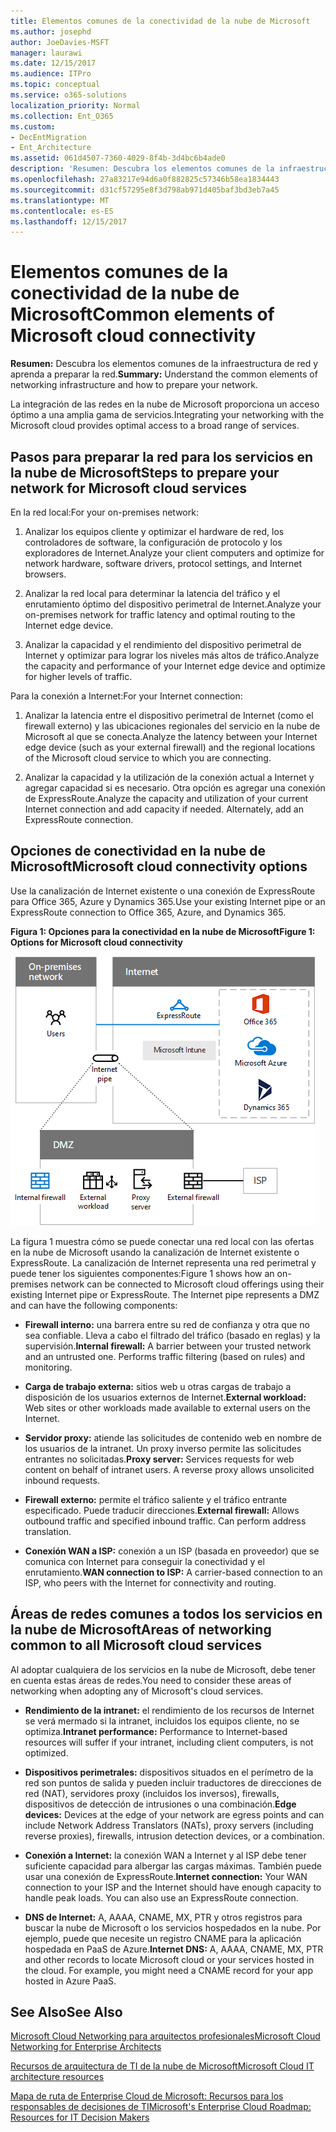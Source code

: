 ```yaml
---
title: Elementos comunes de la conectividad de la nube de Microsoft
ms.author: josephd
author: JoeDavies-MSFT
manager: laurawi
ms.date: 12/15/2017
ms.audience: ITPro
ms.topic: conceptual
ms.service: o365-solutions
localization_priority: Normal
ms.collection: Ent_O365
ms.custom:
- DecEntMigration
- Ent_Architecture
ms.assetid: 061d4507-7360-4029-8f4b-3d4bc6b4ade0
description: 'Resumen: Descubra los elementos comunes de la infraestructura de red y aprenda a preparar la red.'
ms.openlocfilehash: 27a83217e94d6a0f882825c57346b58ea1834443
ms.sourcegitcommit: d31cf57295e8f3d798ab971d405baf3bd3eb7a45
ms.translationtype: MT
ms.contentlocale: es-ES
ms.lasthandoff: 12/15/2017
---
```

# <a name="common-elements-of-microsoft-cloud-connectivity"></a><span data-ttu-id="02ad4-103">Elementos comunes de la conectividad de la nube de Microsoft</span><span class="sxs-lookup"><span data-stu-id="02ad4-103">Common elements of Microsoft cloud connectivity</span></span>

 <span data-ttu-id="02ad4-104">**Resumen:** Descubra los elementos comunes de la infraestructura de red y aprenda a preparar la red.</span><span class="sxs-lookup"><span data-stu-id="02ad4-104">**Summary:** Understand the common elements of networking infrastructure and how to prepare your network.</span></span>
  
<span data-ttu-id="02ad4-105">La integración de las redes en la nube de Microsoft proporciona un acceso óptimo a una amplia gama de servicios.</span><span class="sxs-lookup"><span data-stu-id="02ad4-105">Integrating your networking with the Microsoft cloud provides optimal access to a broad range of services.</span></span>
  
## <a name="steps-to-prepare-your-network-for-microsoft-cloud-services"></a><span data-ttu-id="02ad4-106">Pasos para preparar la red para los servicios en la nube de Microsoft</span><span class="sxs-lookup"><span data-stu-id="02ad4-106">Steps to prepare your network for Microsoft cloud services</span></span>
<span data-ttu-id="02ad4-107"><a name="steps"> </a></span><span class="sxs-lookup"><span data-stu-id="02ad4-107"><a name="steps"> </a></span></span>

<span data-ttu-id="02ad4-108">En la red local:</span><span class="sxs-lookup"><span data-stu-id="02ad4-108">For your on-premises network:</span></span>
  
1. <span data-ttu-id="02ad4-109">Analizar los equipos cliente y optimizar el hardware de red, los controladores de software, la configuración de protocolo y los exploradores de Internet.</span><span class="sxs-lookup"><span data-stu-id="02ad4-109">Analyze your client computers and optimize for network hardware, software drivers, protocol settings, and Internet browsers.</span></span>
    
2. <span data-ttu-id="02ad4-110">Analizar la red local para determinar la latencia del tráfico y el enrutamiento óptimo del dispositivo perimetral de Internet.</span><span class="sxs-lookup"><span data-stu-id="02ad4-110">Analyze your on-premises network for traffic latency and optimal routing to the Internet edge device.</span></span>
    
3. <span data-ttu-id="02ad4-111">Analizar la capacidad y el rendimiento del dispositivo perimetral de Internet y optimizar para lograr los niveles más altos de tráfico.</span><span class="sxs-lookup"><span data-stu-id="02ad4-111">Analyze the capacity and performance of your Internet edge device and optimize for higher levels of traffic.</span></span>
    
<span data-ttu-id="02ad4-112">Para la conexión a Internet:</span><span class="sxs-lookup"><span data-stu-id="02ad4-112">For your Internet connection:</span></span>
  
1. <span data-ttu-id="02ad4-113">Analizar la latencia entre el dispositivo perimetral de Internet (como el firewall externo) y las ubicaciones regionales del servicio en la nube de Microsoft al que se conecta.</span><span class="sxs-lookup"><span data-stu-id="02ad4-113">Analyze the latency between your Internet edge device (such as your external firewall) and the regional locations of the Microsoft cloud service to which you are connecting.</span></span>
    
2. <span data-ttu-id="02ad4-p101">Analizar la capacidad y la utilización de la conexión actual a Internet y agregar capacidad si es necesario. Otra opción es agregar una conexión de ExpressRoute.</span><span class="sxs-lookup"><span data-stu-id="02ad4-p101">Analyze the capacity and utilization of your current Internet connection and add capacity if needed. Alternately, add an ExpressRoute connection.</span></span>
    
## <a name="microsoft-cloud-connectivity-options"></a><span data-ttu-id="02ad4-116">Opciones de conectividad en la nube de Microsoft</span><span class="sxs-lookup"><span data-stu-id="02ad4-116">Microsoft cloud connectivity options</span></span>
<span data-ttu-id="02ad4-117"><a name="steps"> </a></span><span class="sxs-lookup"><span data-stu-id="02ad4-117"><a name="steps"> </a></span></span>

<span data-ttu-id="02ad4-118">Use la canalización de Internet existente o una conexión de ExpressRoute para Office 365, Azure y Dynamics 365.</span><span class="sxs-lookup"><span data-stu-id="02ad4-118">Use your existing Internet pipe or an ExpressRoute connection to Office 365, Azure, and Dynamics 365.</span></span>
  
<span data-ttu-id="02ad4-119">**Figura 1: Opciones para la conectividad en la nube de Microsoft**</span><span class="sxs-lookup"><span data-stu-id="02ad4-119">**Figure 1: Options for Microsoft cloud connectivity**</span></span>

![Figura 1:  Opciones para la conectividad en la nube de Microsoft](images/Network_Poster/CommonElements.png)

  
<span data-ttu-id="02ad4-p102">La figura 1 muestra cómo se puede conectar una red local con las ofertas en la nube de Microsoft usando la canalización de Internet existente o ExpressRoute. La canalización de Internet representa una red perimetral y puede tener los siguientes componentes:</span><span class="sxs-lookup"><span data-stu-id="02ad4-p102">Figure 1 shows how an on-premises network can be connected to Microsoft cloud offerings using their existing Internet pipe or ExpressRoute. The Internet pipe represents a DMZ and can have the following components:</span></span>
  
- <span data-ttu-id="02ad4-p103">**Firewall interno:** una barrera entre su red de confianza y otra que no sea confiable. Lleva a cabo el filtrado del tráfico (basado en reglas) y la supervisión.</span><span class="sxs-lookup"><span data-stu-id="02ad4-p103">**Internal firewall:** A barrier between your trusted network and an untrusted one. Performs traffic filtering (based on rules) and monitoring.</span></span>
    
- <span data-ttu-id="02ad4-125">**Carga de trabajo externa:** sitios web u otras cargas de trabajo a disposición de los usuarios externos de Internet.</span><span class="sxs-lookup"><span data-stu-id="02ad4-125">**External workload:** Web sites or other workloads made available to external users on the Internet.</span></span>
    
- <span data-ttu-id="02ad4-p104">**Servidor proxy:** atiende las solicitudes de contenido web en nombre de los usuarios de la intranet. Un proxy inverso permite las solicitudes entrantes no solicitadas.</span><span class="sxs-lookup"><span data-stu-id="02ad4-p104">**Proxy server:** Services requests for web content on behalf of intranet users. A reverse proxy allows unsolicited inbound requests.</span></span>
    
- <span data-ttu-id="02ad4-p105">**Firewall externo:** permite el tráfico saliente y el tráfico entrante especificado. Puede traducir direcciones.</span><span class="sxs-lookup"><span data-stu-id="02ad4-p105">**External firewall:** Allows outbound traffic and specified inbound traffic. Can perform address translation.</span></span>
    
- <span data-ttu-id="02ad4-130">**Conexión WAN a ISP:** conexión a un ISP (basada en proveedor) que se comunica con Internet para conseguir la conectividad y el enrutamiento.</span><span class="sxs-lookup"><span data-stu-id="02ad4-130">**WAN connection to ISP:** A carrier-based connection to an ISP, who peers with the Internet for connectivity and routing.</span></span>
    
## <a name="areas-of-networking-common-to-all-microsoft-cloud-services"></a><span data-ttu-id="02ad4-131">Áreas de redes comunes a todos los servicios en la nube de Microsoft</span><span class="sxs-lookup"><span data-stu-id="02ad4-131">Areas of networking common to all Microsoft cloud services</span></span>
<span data-ttu-id="02ad4-132"><a name="steps"> </a></span><span class="sxs-lookup"><span data-stu-id="02ad4-132"><a name="steps"> </a></span></span>

<span data-ttu-id="02ad4-133">Al adoptar cualquiera de los servicios en la nube de Microsoft, debe tener en cuenta estas áreas de redes.</span><span class="sxs-lookup"><span data-stu-id="02ad4-133">You need to consider these areas of networking when adopting any of Microsoft's cloud services.</span></span>
  
- <span data-ttu-id="02ad4-134">**Rendimiento de la intranet:** el rendimiento de los recursos de Internet se verá mermado si la intranet, incluidos los equipos cliente, no se optimiza.</span><span class="sxs-lookup"><span data-stu-id="02ad4-134">**Intranet performance:** Performance to Internet-based resources will suffer if your intranet, including client computers, is not optimized.</span></span>
    
- <span data-ttu-id="02ad4-135">**Dispositivos perimetrales:** dispositivos situados en el perímetro de la red son puntos de salida y pueden incluir traductores de direcciones de red (NAT), servidores proxy (incluidos los inversos), firewalls, dispositivos de detección de intrusiones o una combinación.</span><span class="sxs-lookup"><span data-stu-id="02ad4-135">**Edge devices:** Devices at the edge of your network are egress points and can include Network Address Translators (NATs), proxy servers (including reverse proxies), firewalls, intrusion detection devices, or a combination.</span></span>
    
- <span data-ttu-id="02ad4-p106">**Conexión a Internet:** la conexión WAN a Internet y al ISP debe tener suficiente capacidad para albergar las cargas máximas. También puede usar una conexión de ExpressRoute.</span><span class="sxs-lookup"><span data-stu-id="02ad4-p106">**Internet connection:** Your WAN connection to your ISP and the Internet should have enough capacity to handle peak loads. You can also use an ExpressRoute connection.</span></span>
    
- <span data-ttu-id="02ad4-p107">**DNS de Internet:** A, AAAA, CNAME, MX, PTR y otros registros para buscar la nube de Microsoft o los servicios hospedados en la nube. Por ejemplo, puede que necesite un registro CNAME para la aplicación hospedada en PaaS de Azure.</span><span class="sxs-lookup"><span data-stu-id="02ad4-p107">**Internet DNS:** A, AAAA, CNAME, MX, PTR and other records to locate Microsoft cloud or your services hosted in the cloud. For example, you might need a CNAME record for your app hosted in Azure PaaS.</span></span>
    
## <a name="see-also"></a><span data-ttu-id="02ad4-140">See Also</span><span class="sxs-lookup"><span data-stu-id="02ad4-140">See Also</span></span>

<span data-ttu-id="02ad4-141"><a name="steps"> </a></span><span class="sxs-lookup"><span data-stu-id="02ad4-141"><a name="steps"> </a></span></span>

[<span data-ttu-id="02ad4-142">Microsoft Cloud Networking para arquitectos profesionales</span><span class="sxs-lookup"><span data-stu-id="02ad4-142">Microsoft Cloud Networking for Enterprise Architects</span></span>](microsoft-cloud-networking-for-enterprise-architects.md)
  
[<span data-ttu-id="02ad4-143">Recursos de arquitectura de TI de la nube de Microsoft</span><span class="sxs-lookup"><span data-stu-id="02ad4-143">Microsoft Cloud IT architecture resources</span></span>](microsoft-cloud-it-architecture-resources.md)

[<span data-ttu-id="02ad4-144">Mapa de ruta de Enterprise Cloud de Microsoft: Recursos para los responsables de decisiones de TI</span><span class="sxs-lookup"><span data-stu-id="02ad4-144">Microsoft's Enterprise Cloud Roadmap: Resources for IT Decision Makers</span></span>](https://sway.com/FJ2xsyWtkJc2taRD)


